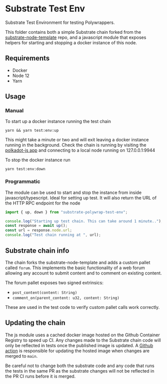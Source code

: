 # Substrate Test Env

Substrate Test Environment for testing Polywrappers.

This folder contains both a simple Substrate chain forked from the [substrate-node-template](https://github.com/substrate-developer-hub/substrate-node-template) repo, and a javascript module that exposes helpers for starting and stopping a docker instance of this node.

## Requirements

- Docker
- Node 12
- Yarn

## Usage

### Manual

To start up a docker instance running the test chain

```shell
yarn && yarn test:env:up
```

This might take a minute or two and will exit leaving a docker instance running in the background. Check the chain is running by visiting the [polkadot-js app](https://polkadot.js.org/apps/#/explorer) and connecting to a local node running on 127.0.0.1:9944

To stop the docker instance run

```shell
yarn test:env:down
```
### Programmatic

The module can be used to start and stop the instance from inside javascript/typescript. Ideal for setting up test. It will also return the URL of the HTTP RPC endpoint for the node

```typescript
import { up, down } from "substrate-polywrap-test-env";

console.log("Starting up test chain. This can take around 1 minute..");
const response = await up();
const url = response.node.url;
console.log("Test chain running at ", url);
```

## Substrate chain info

The chain forks the substrate-node-template and adds a custom pallet called `forum`. This implements the basic functionality of a web forum allowing any account to submit content and to comment on existing content.

The forum pallet exposes two signed extrinsics:

- `post_content(content: String)`
- `comment_on(parent_content: u32, content: String)`

These are used in the test code to verify custom pallet calls work correctly.

## Updating the chain

The js module uses a cached docker image hosted on the Github Container Registry to speed up CI. Any changes made to the Substrate chain code will only be reflected in tests once the published image is updated. A [Github action](../../../.github/workflows/substrate-publish-test-docker-image.yaml) is responsible for updating the hosted image when changes are merged to `main`.

Be careful not to change both the substrate code and any code that runs the tests in the same PR as the substrate changes will not be reflected in the PR CI runs before it is merged.

